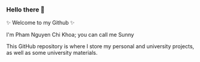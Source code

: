 ### Hello there 👋
✨ Welcome to my Github ✨

I'm Pham Nguyen Chi Khoa; you can call me Sunny

This GitHub repository is where I store my personal and university projects, as well as some university materials.

<!--
**SunnyBiolie/SunnyBiolie** is a ✨ _special_ ✨ repository because its `README.md` (this file) appears on your GitHub profile.

Here are some ideas to get you started:

- 🔭 I’m currently working on ...
- 🌱 I’m currently learning ...
- 👯 I’m looking to collaborate on ...
- 🤔 I’m looking for help with ...
- 💬 Ask me about ...
- 📫 How to reach me: ...
- 😄 Pronouns: ...
- ⚡ Fun fact: ...
-->
